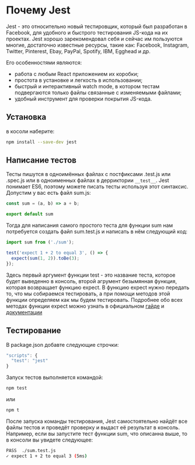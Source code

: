 # Почему Jest

Jest - это относительно новый тестировщик, который был разработан в Facebook, для удобного и быстрого тестирования JS-кода на их проектах. Jest хорошо зарекомендовал себя и сейчас им пользуются многие, достаточно известные ресурсы, такие как: Facebook, Instagram, Twitter, Pinterest, Ebay, PayPal, Spotify, IBM, Egghead и др.

Его особенностями являются:
- работа с любым React приложением их коробки;
- простота в установке и легкость в использовании;
- быстрый и интерактивный watch mode, в котором тестам подвергаются только файлы связанные с изменяемыми файлами;
- удобный инструмент для проверки покрытия JS-кода.

## Установка

в косоли наберите:

```bash
npm install --save-dev jest
```

## Написание тестов

Тесты пишутся в одноимённых файлах с постфиксами .test.js или .spec.js или в одноименных файлах в дерриктории `__test__`.
Jest понимает ES6, поэтому можете писать тесты используя этот синтаксис. Допустим у вас есть файл sum.js:

```javascript
const sum = (a, b) => a + b;

export default sum
```
Тогда для написания cамого простого теста для функции sum нам потребуется создать файл sum.test.js и написать в нём следующий код:

```javascript
import sum from ('./sum');

test('expect 1 + 2 to equal 3', () => {
  expect(sum(1, 2)).toBe(3);
});
```

Здесь первый аргумент функции test - это название теста, которое будет выведенно в консоль, второй агрумент безымянная функция, которая возвращает функцию expect. В функцию expect нужно передать то, что мы собираемся тестировать, а при помощи методов этой функции определяем как мы будем тестировать. Подробнее обо всех методах функции expect можно узнать в официальном [гайде](https://facebook.github.io/jest/docs/using-matchers.html) и [документации](https://facebook.github.io/jest/docs/expect.html)

## Тестирование

В package.json добавте следующие строчки:

```javascript
"scripts": {
  "test": "jest"
}
```

Запуск тестов выполняется командой:

```bash
npm test
```

или

```bash
npm t
```

После запуска команды тестирования, Jest самостоятельно найдёт все файлы тестов и проведёт проверку и выдаст её результат в консоль. Например, если вы запустите тест функции sum, что описанна выше, то в консоли вы увидете следующее:

```bash
PASS  ./sum.test.js
✓ expect 1 + 2 to equal 3 (5ms)
```
